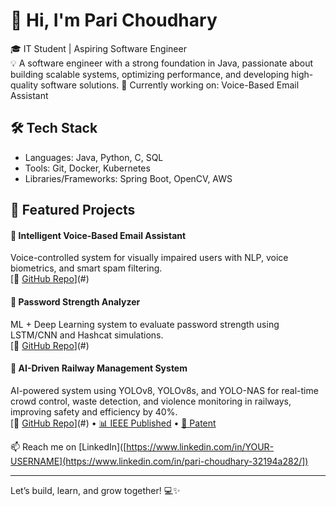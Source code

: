 # 👋 Hi, I'm Pari Choudhary

🎓 IT Student | Aspiring Software Engineer  
💡 A software engineer with a strong foundation in Java, passionate about building scalable systems, optimizing performance, and developing high-quality software solutions.
🚀 Currently working on: Voice-Based Email Assistant 

## 🛠️ Tech Stack
- Languages: Java, Python, C, SQL
- Tools: Git, Docker, Kubernetes
- Libraries/Frameworks: Spring Boot, OpenCV, AWS

## 📌 Featured Projects
#### 🧠 **Intelligent Voice-Based Email Assistant**  
Voice-controlled system for visually impaired users with NLP, voice biometrics, and smart spam filtering.  
[🔗 [GitHub Repo](https://github.com/parichoudhary645/Intelligent-Voice-Based-Email-Assistant-System-for-Visually-Impaired-Users)](#) 

#### 🔐 **Password Strength Analyzer**  
ML + Deep Learning system to evaluate password strength using LSTM/CNN and Hashcat simulations.  
[🔗 [GitHub Repo](https://github.com/parichoudhary645/Password-Strength-Analyzer)](#)


#### 🚆 **AI-Driven Railway Management System**  
AI-powered system using YOLOv8, YOLOv8s, and YOLO-NAS for real-time crowd control, waste detection, and violence monitoring in railways, improving safety and efficiency by 40%.  
[🔗 [GitHub Repo](https://github.com/parichoudhary645/Railway-Operations-with-AI)](#) • [📊 IEEE Published](#) • [📄 Patent](AppNo=202421087239)


📫 Reach me on [LinkedIn]([https://www.linkedin.com/in/YOUR-USERNAME](https://www.linkedin.com/in/pari-choudhary-32194a282/])

---

Let’s build, learn, and grow together! 💻✨
